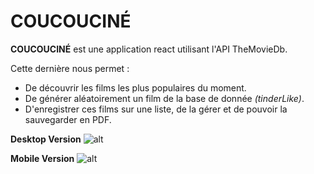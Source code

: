 # COUCOUCINÉ

**COUCOUCINÉ** est une application react utilisant l'API TheMovieDb.

Cette dernière nous permet :
- De découvrir les films les plus populaires du moment.
- De générer aléatoirement un film de la base de donnée *(tinderLike)*.
- D'enregistrer ces films sur une liste, de la gérer et de pouvoir la sauvegarder en PDF.


**Desktop Version**
![alt](http://prjski.xyz/img/github/coucoucine_lg.gif)

**Mobile Version**
![alt](https://github.com/jeanpruski/jeanpruski.github.io/blob/master/gif/coucoucine_sm.gif?raw=true)
